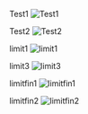 Test1
![Test1](https://user-images.githubusercontent.com/61246381/87964777-57065180-cad8-11ea-8938-8758481ea38f.gif)

Test2
![Test2](https://user-images.githubusercontent.com/61246381/87964839-6daca880-cad8-11ea-9b8e-9b60b3d162ae.gif)

limit1
![limit1](https://user-images.githubusercontent.com/61246381/87966913-9b472100-cadb-11ea-8d9b-ce469f8d1379.gif)

limit3
![limit3](https://user-images.githubusercontent.com/61246381/87967364-51ab0600-cadc-11ea-9e1e-fd89f6db8f9d.gif)

limitfin1
![limitfin1](https://user-images.githubusercontent.com/61246381/87964053-46091080-cad7-11ea-8bae-7affe799ffbf.gif)

limitfin2
![limitfin2](https://user-images.githubusercontent.com/61246381/87964169-7355be80-cad7-11ea-8682-2e8cdd403426.gif)

